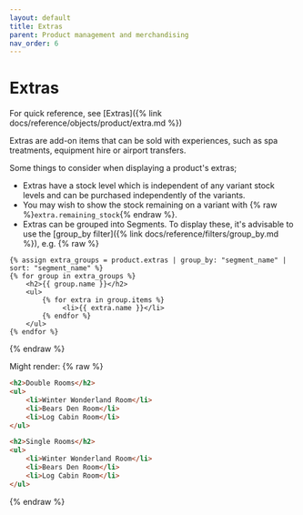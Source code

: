 ```yaml
---
layout: default
title: Extras
parent: Product management and merchandising
nav_order: 6
---
```


# Extras

For quick reference, see [Extras]({% link docs/reference/objects/product/extra.md %})

Extras are add-on items that can be sold with experiences, such as spa treatments, equipment hire or airport transfers. 

Some things to consider when displaying a product's extras;
- Extras have a stock level which is independent of any variant stock levels and can be purchased independently of the variants.
- You may wish to show the stock remaining on a variant with {% raw %}`extra.remaining_stock`{% endraw %}.
- Extras can be grouped into Segments. To display these, it's advisable to use the [group_by filter]({% link docs/reference/filters/group_by.md %}), e.g.
{% raw %}
```liquid
{% assign extra_groups = product.extras | group_by: "segment_name" | sort: "segment_name" %}
{% for group in extra_groups %}
    <h2>{{ group.name }}</h2>
    <ul>
        {% for extra in group.items %}
             <li>{{ extra.name }}</li>
        {% endfor %}
    </ul>
{% endfor %}
```
{% endraw %}

Might render:
{% raw %}
```html
<h2>Double Rooms</h2>
<ul>
    <li>Winter Wonderland Room</li>
    <li>Bears Den Room</li>
    <li>Log Cabin Room</li>
</ul>

<h2>Single Rooms</h2>
<ul>
    <li>Winter Wonderland Room</li>
    <li>Bears Den Room</li>
    <li>Log Cabin Room</li>
</ul>
```
{% endraw %}
